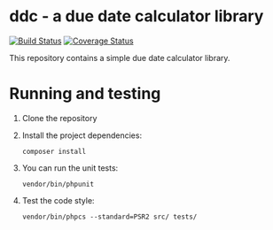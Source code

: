 # ddc - a due date calculator library

[![Build Status](https://travis-ci.org/smatyas/ddc.svg?branch=master)](https://travis-ci.org/smatyas/ddc)
[![Coverage Status](https://coveralls.io/repos/github/smatyas/ddc/badge.svg?branch=master)](https://coveralls.io/github/smatyas/ddc?branch=master)

This repository contains a simple due date calculator library.

Running and testing
===================

1. Clone the repository
2. Install the project dependencies:

    ```
    composer install
    ```

3. You can run the unit tests:

    ```
    vendor/bin/phpunit
    ```

4. Test the code style:

    ```
    vendor/bin/phpcs --standard=PSR2 src/ tests/
    ```
